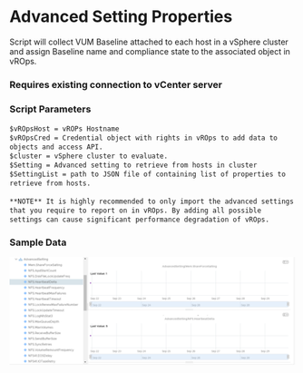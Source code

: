 # Advanced Setting Properties

Script will collect VUM Baseline attached to each host in a vSphere cluster and assign Baseline name and compliance state to the associated object in vROps.

### Requires existing connection to vCenter server

### Script Parameters

    $vROpsHost = vROPs Hostname
    $vROpsCred = Credential object with rights in vROps to add data to objects and access API.
    $cluster = vSphere cluster to evaluate.
    $Setting = Advanced setting to retrieve from hosts in cluster
    $SettingList = path to JSON file of containing list of properties to retrieve from hosts.

    **NOTE** It is highly recommended to only import the advanced settings that you require to report on in vROps. By adding all possible settings can cause significant performance degradation of vROps.


### Sample Data

![](Sample/2019-09-28-22-31-13.png)